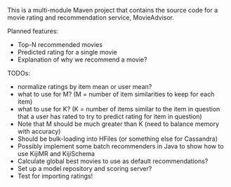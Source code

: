 This is a multi-module Maven project that contains the source code for a movie rating and
recommendation service, MovieAdvisor.

Planned features:

- Top-N recommended movies
- Predicted rating for a single movie
- Explanation of why we recommend a movie?

TODOs:
- normalize ratings by item mean or user mean?
- what to use for M?  (M = number of item similarities to keep for each item)
- what to use for K?  (K = number of items similar to the item in question that a user has rated to
  try to predict rating for item in question)
- Note that M should be much greater than K (need to balance memory with accuracy)
- Should be bulk-loading into HFiles (or something else for Cassandra)
- Possibly implement some batch recommenders in Java to show how to use KijiMR and KijiSchema
- Calculate global best movies to use as default recommendations?
- Set up a model repository and scoring server?
- Test for importing ratings!
